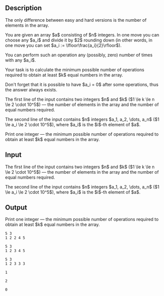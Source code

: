 ## Description

<div><p><span class="tex-font-style-bf">The only difference between easy and hard versions is the number of elements in the array</span>.</p><p>You are given an array $a$ consisting of $n$ integers. In one move you can choose any $a_i$ and divide it by $2$ rounding down (in other words, in one move you can set $a_i := \lfloor\frac{a_i}{2}\rfloor$).</p><p>You can perform such an operation <span class="tex-font-style-bf">any</span> (possibly, zero) number of times with <span class="tex-font-style-bf">any</span> $a_i$.</p><p>Your task is to calculate the minimum possible number of operations required to obtain at least $k$ equal numbers in the array.</p><p><span class="tex-font-style-bf">Don't forget that it is possible to have $a_i = 0$ after some operations, thus the answer always exists</span>.</p></div><div class="input-specification"><p>The first line of the input contains two integers $n$ and $k$ ($1 \le k \le n \le 2 \cdot 10^5$) — the number of elements in the array and the number of equal numbers required.</p><p>The second line of the input contains $n$ integers $a_1, a_2, \dots, a_n$ ($1 \le a_i \le 2 \cdot 10^5$), where $a_i$ is the $i$-th element of $a$.</p></div><div class="output-specification"><p>Print one integer — the minimum possible number of operations required to obtain at least $k$ equal numbers in the array.</p></div>

## Input

<p>The first line of the input contains two integers $n$ and $k$ ($1 \le k \le n \le 2 \cdot 10^5$) — the number of elements in the array and the number of equal numbers required.</p><p>The second line of the input contains $n$ integers $a_1, a_2, \dots, a_n$ ($1 \le a_i \le 2 \cdot 10^5$), where $a_i$ is the $i$-th element of $a$.</p>

## Output

<p>Print one integer — the minimum possible number of operations required to obtain at least $k$ equal numbers in the array.</p>





```input1
5 3
1 2 2 4 5
```




```input2
5 3
1 2 3 4 5
```




```input3
5 3
1 2 3 3 3
```




```output1
1
```




```output2
2
```




```output3
0
```


